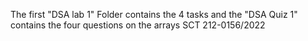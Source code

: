 
The first "DSA lab 1" Folder contains the 4 tasks and the "DSA Quiz 1" contains the four questions on the arrays 
SCT 212-0156/2022
